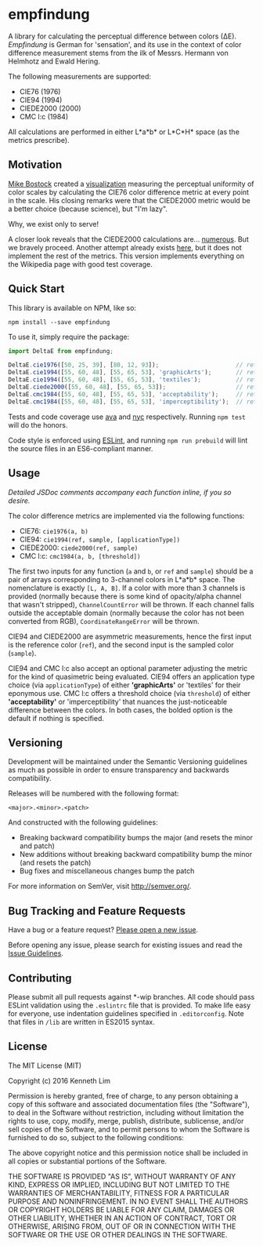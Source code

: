 <!--
@Author: Lim Mingjie, Kenneth <Astrianna>
@Date:   2016-06-20T20:35:31-04:00
@Email:  me@kenlimmj.com
@Last modified by:   Astrianna
@Last modified time: 2016-06-20T23:01:48-04:00
@License: MIT
-->

empfindung
==========

A library for calculating the perceptual difference between colors (∆E). _Empfindung_ is German for 'sensation', and its use in the context of color difference measurement stems from the ilk of Messrs. Hermann von Helmhotz and Ewald Hering.

The following measurements are supported:

- CIE76 (1976)
- CIE94 (1994)
- CIEDE2000 (2000)
- CMC l:c (1984)

All calculations are performed in either L\*a\*b* or L\*C\*H\* space (as the metrics prescribe).

## Motivation
[Mike Bostock](https://bost.ocks.org/mike/) created a [visualization](https://bl.ocks.org/mbostock/bf057ec744c0e2fc763c06a31ff292e1) measuring the perceptual uniformity of color scales by calculating the CIE76 color difference metric at every point in the scale. His closing remarks were that the CIEDE2000 metric would be a better choice (because science), but "I'm lazy".

Why, we exist only to serve!

A closer look reveals that the CIEDE2000 calculations are... [numerous](https://www.wikiwand.com/en/Color_difference#/CIEDE2000). But we bravely proceed. Another attempt already exists [here](https://github.com/markusn/color-diff), but it does not implement the rest of the metrics. This version implements everything on the Wikipedia page with good test coverage.

## Quick Start

This library is available on NPM, like so:

```shell
npm install --save empfindung
```

To use it, simply require the package:

```javascript
import DeltaE from empfindung;

DeltaE.cie1976([50, 25, 39], [80, 12, 93]);                      // returns ~63.127
DeltaE.cie1994([55, 60, 48], [55, 65, 53], 'graphicArts');       // returns ~1.61
DeltaE.cie1994([55, 60, 48], [55, 65, 53], 'textiles');          // returns ~1.54
DeltaE.ciede2000([55, 60, 48], [55, 65, 53]);                    // returns ~1.58
DeltaE.cmc1984([55, 60, 48], [55, 65, 53], 'acceptability');     // returns ~2.339
DeltaE.cmc1984([55, 60, 48], [55, 65, 53], 'imperceptibility');  // returns ~2.339
```

Tests and code coverage use [ava](https://github.com/avajs/ava) and [nyc](https://github.com/bcoe/nyc) respectively. Running `npm test` will do the honors.

Code style is enforced using [ESLint](http://eslint.org/), and running `npm run prebuild` will lint the source files in an ES6-compliant manner.

## Usage

_Detailed JSDoc comments accompany each function inline, if you so desire._

The color difference metrics are implemented via the following functions:

- CIE76: `cie1976(a, b)`
- CIE94: `cie1994(ref, sample, [applicationType])`
- CIEDE2000: `ciede2000(ref, sample)`
- CMC l:c: `cmc1984(a, b, [threshold])`

The first two inputs for any function (`a` and `b`, or `ref` and `sample`) should be a pair of arrays corresponding to 3-channel colors in L\*a\*b\* space. The nomenclature is exactly `[L, A, B]`. If a color with more than 3 channels is provided (normally because there is some kind of opacity/alpha channel that wasn't stripped), `ChannelCountError` will be thrown. If each channel falls outside the acceptable domain (normally because the color has not been converted from RGB), `CoordinateRangeError` will be thrown.

CIE94 and CIEDE2000 are asymmetric measurements, hence the first input is the reference color (`ref`), and the second input is the sampled color (`sample`).

CIE94 and CMC l:c also accept an optional parameter adjusting the metric for the kind of quasimetric being evaluated. CIE94 offers an application type choice (via `applicationType`) of either **'graphicArts'** or 'textiles' for their eponymous use. CMC l:c offers a threshold choice (via `threshold`) of either **'acceptability'** or 'imperceptibility' that nuances the just-noticeable difference between the colors. In both cases, the bolded option is the default if nothing is specified.

## Versioning

Development will be maintained under the Semantic Versioning guidelines as much as possible in order to ensure transparency and backwards compatibility.

Releases will be numbered with the following format:

`<major>.<minor>.<patch>`

And constructed with the following guidelines:

+ Breaking backward compatibility bumps the major (and resets the minor and patch)
+ New additions without breaking backward compatibility bump the minor (and resets the patch)
+ Bug fixes and miscellaneous changes bump the patch

For more information on SemVer, visit http://semver.org/.

## Bug Tracking and Feature Requests

Have a bug or a feature request? [Please open a new issue](https://github.com/kenlimmj/empfindung/issues).

Before opening any issue, please search for existing issues and read the [Issue Guidelines](CONTRIBUTING.md).

## Contributing

Please submit all pull requests against \*-wip branches. All code should pass ESLint validation using the `.eslintrc` file that is provided. To make life easy for everyone, use indentation guidelines specified in `.editorconfig`. Note that files in `/lib` are written in ES2015 syntax.

## License

The MIT License (MIT)

Copyright (c) 2016 Kenneth Lim

Permission is hereby granted, free of charge, to any person obtaining a copy
of this software and associated documentation files (the "Software"), to deal
in the Software without restriction, including without limitation the rights
to use, copy, modify, merge, publish, distribute, sublicense, and/or sell
copies of the Software, and to permit persons to whom the Software is
furnished to do so, subject to the following conditions:

The above copyright notice and this permission notice shall be included in all
copies or substantial portions of the Software.

THE SOFTWARE IS PROVIDED "AS IS", WITHOUT WARRANTY OF ANY KIND, EXPRESS OR
IMPLIED, INCLUDING BUT NOT LIMITED TO THE WARRANTIES OF MERCHANTABILITY,
FITNESS FOR A PARTICULAR PURPOSE AND NONINFRINGEMENT. IN NO EVENT SHALL THE
AUTHORS OR COPYRIGHT HOLDERS BE LIABLE FOR ANY CLAIM, DAMAGES OR OTHER
LIABILITY, WHETHER IN AN ACTION OF CONTRACT, TORT OR OTHERWISE, ARISING FROM,
OUT OF OR IN CONNECTION WITH THE SOFTWARE OR THE USE OR OTHER DEALINGS IN THE
SOFTWARE.
